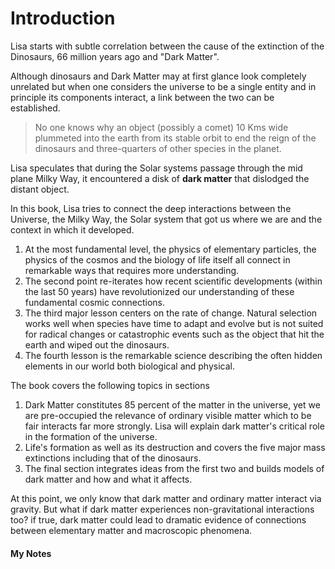 # Introduction
Lisa starts with subtle correlation between the cause of the extinction of the Dinosaurs, 66 million years ago and "Dark Matter". 

Although dinosaurs and Dark Matter may at first glance look completely unrelated but when one considers the universe to be a single entity and in principle its components interact, a link between the two can be established.

> No one knows why an object (possibly a comet) 10 Kms wide plummeted into the earth from its stable orbit to end the reign of the dinosaurs and three-quarters of other species in the planet. 

Lisa speculates that during the Solar systems passage through the mid plane Milky Way, it encountered a disk of <b>dark matter</b> that dislodged the distant object.

In this book, Lisa tries to connect the deep interactions between the Universe, the Milky Way, the Solar system that got us where we are and the context in which it developed.

1. At the most fundamental level, the physics of elementary particles, the physics of the cosmos and the biology of life itself all connect in remarkable ways that requires more understanding.
2. The second point re-iterates how recent scientific developments (within the last 50 years) have revolutionized our understanding of these fundamental cosmic connections.
3. The third major lesson centers on the rate of change. Natural selection works well when species have time to adapt and evolve but is not suited for radical changes or catastrophic events such as the object that hit the earth and wiped out the dinosaurs.
4. The fourth lesson is the remarkable science describing the often hidden elements in our world both biological and physical.

The book covers the following topics in sections

1. Dark Matter constitutes 85 percent of the matter in the universe, yet we are pre-occupied the relevance of ordinary visible matter which to be fair interacts far more strongly. Lisa will explain dark matter's critical role in the formation of the universe.
2. Life's formation as well as its destruction and covers the five major mass extinctions including that of the dinosaurs.
3. The final section integrates ideas from the first two and builds models of dark matter and how and what it affects.

At this point, we only know that dark matter and ordinary matter interact via gravity. But what if dark matter experiences non-gravitational interactions too? if true, dark matter could lead to dramatic evidence of connections between elementary matter and macroscopic phenomena.

#### My Notes

